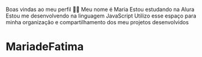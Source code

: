 Boas vindas ao meu perfil 💙💙
Meu nome é Maria
Estou estudando na Alura
Estou me desenvolvendo na linguagem JavaScript
Utilizo esse espaço para minha organização e compartilhamento dos meu projetos desenvolvidos
# MariadeFatima
